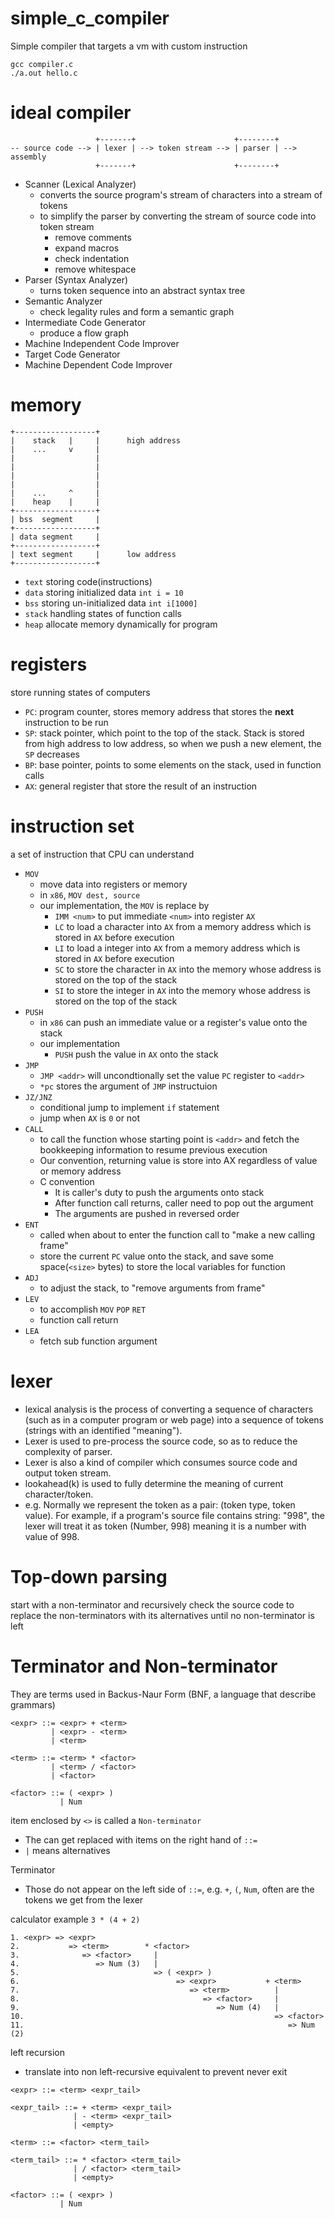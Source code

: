 # simple_c_compiler

Simple compiler that targets a vm with custom instruction

```
gcc compiler.c
./a.out hello.c
```

# ideal compiler

```
                   +-------+                      +--------+
-- source code --> | lexer | --> token stream --> | parser | --> assembly
                   +-------+                      +--------+
```

- Scanner (Lexical Analyzer)
	- converts the source program's stream of characters into a stream of tokens
	- to simplify the parser by converting the stream of source code into token stream
		- remove comments
		- expand macros
		- check indentation
		- remove whitespace
- Parser (Syntax Analyzer)
	- turns token sequence into an abstract syntax tree
- Semantic Analyzer
	- check legality rules and form a semantic graph
- Intermediate Code Generator
	- produce a flow graph
- Machine Independent Code Improver
- Target Code Generator
- Machine Dependent Code Improver

# memory

```
+------------------+
|    stack   |     |      high address
|    ...     v     |
|                  |
|                  |
|                  |
|                  |
|    ...     ^     |
|    heap    |     |
+------------------+
| bss  segment     |
+------------------+
| data segment     |
+------------------+
| text segment     |      low address
+------------------+
```

- `text` storing code(instructions)
- `data` storing initialized data `int i = 10`
- `bss` storing un-initialized data `int i[1000]`
- `stack` handling states of function calls
- `heap` allocate memory dynamically for program

# registers

store running states of computers
- `PC`: program counter, stores memory address that stores the **next** instruction to be run
- `SP`: stack pointer, which point to the top of the stack. Stack is stored from high address to low address, so when we push a new element, the `SP` decreases
- `BP`: base pointer, points to some elements on the stack, used in function calls
- `AX`: general register that store the result of an instruction

# instruction set

a set of instruction that CPU can understand

- `MOV`
	- move data into registers or memory
	- in `x86`, `MOV dest, source`
	- our implementation, the `MOV` is replace by
		- `IMM <num>` to put immediate `<num>` into register `AX`
		- `LC` to load a character into `AX` from a memory address which is stored in `AX` before execution
		- `LI` to load a integer into `AX` from a memory address which is stored in `AX` before execution
		- `SC` to store the character in `AX` into the memory whose address is stored on the top of the stack
		- `SI` to store the integer in `AX` into the memory whose address is stored on the top of the stack
- `PUSH`
	- in `x86` can push an immediate value or a register's value onto the stack
	- our implementation
		- `PUSH` push the value in `AX` onto the stack
- `JMP`
	- `JMP <addr>` will uncondtionally set the value `PC` register to `<addr>`
	- `*pc` stores the argument of `JMP` instructuion
- `JZ/JNZ`
	- conditional jump to implement `if` statement
	- jump when `AX` is `0` or not
- `CALL`
	- to call the function whose starting point is `<addr>` and fetch the bookkeeping information to resume previous execution
	- Our convention, returning value is store into AX regardless of value or memory address
	- C convention
		- It is caller's duty to push the arguments onto stack
		- After function call returns, caller need to pop out the argument
		- The arguments are pushed in reversed order
- `ENT`
	- called when about to enter the function call to "make a new calling frame"
	- store the current `PC` value onto the stack, and save some space(`<size>` bytes) to store the local variables for function
- `ADJ`
	- to adjust the stack, to "remove arguments from frame"
- `LEV`
	- to accomplish `MOV` `POP` `RET`
	- function call return
- `LEA`
	- fetch sub function argument

# lexer

- lexical analysis is the process of converting a sequence of characters (such as in a computer program or web page) into a sequence of tokens (strings with an identified "meaning").
- Lexer is used to pre-process the source code, so as to reduce the complexity of parser.
- Lexer is also a kind of compiler which consumes source code and output token stream.
- lookahead(k) is used to fully determine the meaning of current character/token.
- e.g. Normally we represent the token as a pair: (token type, token value). For example, if a program's source file contains string: "998", the lexer will treat it as token (Number, 998) meaning it is a number with value of 998.

# Top-down parsing

start with a non-terminator and recursively check the source code to replace the non-terminators with its alternatives until no non-terminator is left

# Terminator and Non-terminator

They are terms used in Backus-Naur Form (BNF, a language that describe grammars)

```
<expr> ::= <expr> + <term>
         | <expr> - <term>
         | <term>

<term> ::= <term> * <factor>
         | <term> / <factor>
         | <factor>

<factor> ::= ( <expr> )
           | Num
```

item enclosed by `<>` is called a `Non-terminator`
- The can get replaced with items on the right hand of `::=`
- `|` means alternatives

Terminator
- Those do not appear on the left side of `::=`, e.g. `+`, `(`, `Num`, often are the tokens we get from the lexer

calculator example `3 * (4 + 2)`
```
1. <expr> => <expr>
2.           => <term>        * <factor>
3.              => <factor>     |
4.                 => Num (3)   |
5.                              => ( <expr> )
6.                                   => <expr>           + <term>
7.                                      => <term>          |
8.                                         => <factor>     |
9.                                            => Num (4)   |
10.                                                        => <factor>
11.                                                           => Num (2)
```

left recursion
- translate into non left-recursive equivalent to prevent never exit
```
<expr> ::= <term> <expr_tail>

<expr_tail> ::= + <term> <expr_tail>
              | - <term> <expr_tail>
              | <empty>

<term> ::= <factor> <term_tail>

<term_tail> ::= * <factor> <term_tail>
              | / <factor> <term_tail>
              | <empty>

<factor> ::= ( <expr> )
           | Num
```



